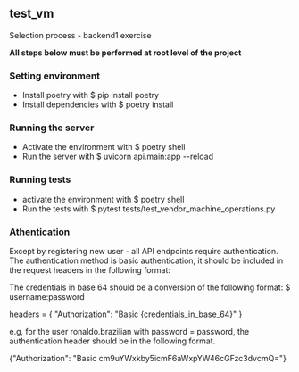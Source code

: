 ## test_vm
Selection process - backend1 exercise

**All steps below must be performed at root level of the project**

### Setting environment
- Install poetry with $ pip install poetry
- Install dependencies with $ poetry install

### Running the server
- Activate the environment with $ poetry shell
- Run the server with $ uvicorn api.main:app --reload

### Running tests
- activate the environment with $ poetry shell
- Run the tests with $ pytest tests/test_vendor_machine_operations.py

### Athentication
Except by registering new user - all API endpoints require authentication.
The authentication method is basic authentication, it should be included in the request headers in the following format: 

The credentials in base 64 should be a conversion of the following format: $ username:password

headers = { "Authorization": "Basic {credentials_in_base_64}" }

e.g, for the user ronaldo.brazilian with password = password, the authentication header should be in the following format.

{"Authorization": "Basic cm9uYWxkby5icmF6aWxpYW46cGFzc3dvcmQ="}
